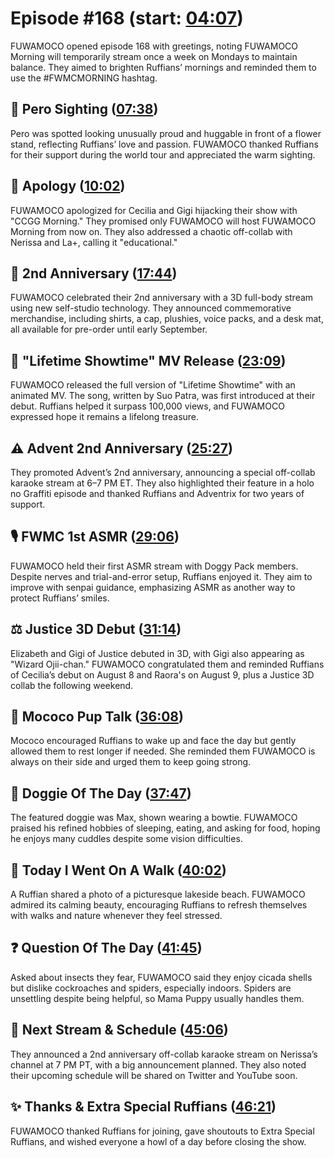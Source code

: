 # Episode #168 (start: [04:07](https://youtu.be/VbWqQeJtZgU?t=04m07s))

FUWAMOCO opened episode 168 with greetings, noting FUWAMOCO Morning will temporarily stream once a week on Mondays to maintain balance. They aimed to brighten Ruffians’ mornings and reminded them to use the #FWMCMORNING hashtag.

## 👀 Pero Sighting ([07:38](https://youtu.be/VbWqQeJtZgU?t=07m38s))

Pero was spotted looking unusually proud and huggable in front of a flower stand, reflecting Ruffians’ love and passion. FUWAMOCO thanked Ruffians for their support during the world tour and appreciated the warm sighting.

## 🙇 Apology ([10:02](https://youtu.be/VbWqQeJtZgU?t=10m02s))

FUWAMOCO apologized for Cecilia and Gigi hijacking their show with "CCGG Morning." They promised only FUWAMOCO will host FUWAMOCO Morning from now on. They also addressed a chaotic off-collab with Nerissa and La+, calling it "educational."

## 🎊 2nd Anniversary ([17:44](https://youtu.be/VbWqQeJtZgU?t=17m44s))

FUWAMOCO celebrated their 2nd anniversary with a 3D full-body stream using new self-studio technology. They announced commemorative merchandise, including shirts, a cap, plushies, voice packs, and a desk mat, all available for pre-order until early September.

## 🎤 "Lifetime Showtime" MV Release ([23:09](https://youtu.be/VbWqQeJtZgU?t=23m09s))

FUWAMOCO released the full version of "Lifetime Showtime" with an animated MV. The song, written by Suo Patra, was first introduced at their debut. Ruffians helped it surpass 100,000 views, and FUWAMOCO expressed hope it remains a lifelong treasure.

## ⚠️ Advent 2nd Anniversary ([25:27](https://youtu.be/VbWqQeJtZgU?t=25m27s))

They promoted Advent’s 2nd anniversary, announcing a special off-collab karaoke stream at 6–7 PM ET. They also highlighted their feature in a holo no Graffiti episode and thanked Ruffians and Adventrix for two years of support.

## 🎙️ FWMC 1st ASMR ([29:06](https://youtu.be/VbWqQeJtZgU?t=29m06s))

FUWAMOCO held their first ASMR stream with Doggy Pack members. Despite nerves and trial-and-error setup, Ruffians enjoyed it. They aim to improve with senpai guidance, emphasizing ASMR as another way to protect Ruffians’ smiles.

## ⚖️ Justice 3D Debut ([31:14](https://youtu.be/VbWqQeJtZgU?t=31m14s))

Elizabeth and Gigi of Justice debuted in 3D, with Gigi also appearing as "Wizard Ojii-chan." FUWAMOCO congratulated them and reminded Ruffians of Cecilia’s debut on August 8 and Raora's on August 9, plus a Justice 3D collab the following weekend.

## 📣 Mococo Pup Talk ([36:08](https://youtu.be/VbWqQeJtZgU?t=36m08s))

Mococo encouraged Ruffians to wake up and face the day but gently allowed them to rest longer if needed. She reminded them FUWAMOCO is always on their side and urged them to keep going strong.

## 🐶 Doggie Of The Day ([37:47](https://youtu.be/VbWqQeJtZgU?t=37m47s))

The featured doggie was Max, shown wearing a bowtie. FUWAMOCO praised his refined hobbies of sleeping, eating, and asking for food, hoping he enjoys many cuddles despite some vision difficulties.

## 🚶 Today I Went On A Walk ([40:02](https://youtu.be/VbWqQeJtZgU?t=40m02s))

A Ruffian shared a photo of a picturesque lakeside beach. FUWAMOCO admired its calming beauty, encouraging Ruffians to refresh themselves with walks and nature whenever they feel stressed.

## ❓ Question Of The Day ([41:45](https://youtu.be/VbWqQeJtZgU?t=41m45s))

Asked about insects they fear, FUWAMOCO said they enjoy cicada shells but dislike cockroaches and spiders, especially indoors. Spiders are unsettling despite being helpful, so Mama Puppy usually handles them.

## 📅 Next Stream & Schedule ([45:06](https://youtu.be/VbWqQeJtZgU?t=45m06s))

They announced a 2nd anniversary off-collab karaoke stream on Nerissa’s channel at 7 PM PT, with a big announcement planned. They also noted their upcoming schedule will be shared on Twitter and YouTube soon.

## ✨ Thanks & Extra Special Ruffians ([46:21](https://youtu.be/VbWqQeJtZgU?t=46m21s))

FUWAMOCO thanked Ruffians for joining, gave shoutouts to Extra Special Ruffians, and wished everyone a howl of a day before closing the show.
